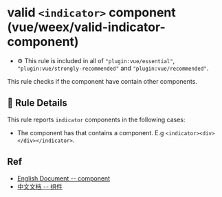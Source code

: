 # valid `<indicator>` component (vue/weex/valid-indicator-component)

- :gear: This rule is included in all of `"plugin:vue/essential"`, `"plugin:vue/strongly-recommended"` and `"plugin:vue/recommended"`.

This rule checks if the <indicator> component have contain other components.

## :book: Rule Details

This rule reports `indicator` components in the following cases:

- The component has that contains a component. E.g `<indicator><div></div></indicator>`.

## Ref

- [English Document -- <indicator> component](http://weex.apache.org/references/components/indicator.html)
- [中文文档 -- <indicator> 组件](http://weex.apache.org/cn/references/components/indicator.html)